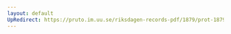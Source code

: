```yaml
---
layout: default
UpRedirect: https://pruto.im.uu.se/riksdagen-records-pdf/1879/prot-1879--ak--053/prot-1879--ak--053_014.pdf
---
```

